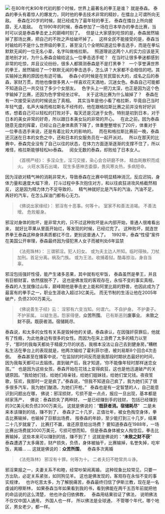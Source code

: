 ![](images/泰森.jpg)
在80年代末90年代初的那个时候，世界上最著名的拳王是谁？
就是泰森。
泰森的拳头有着惊人的爆发力，同时他的拳击技术非常的精妙，在擂台上可谓所向无敌。
&nbsp;
泰森在20岁的时候，就已经成为了最年轻的拳王，
泰森在擂台上所向披靡，无人能敌。
&nbsp;
在1990年的时候，泰森参加了一场在日本举办的拳击比赛，当时可以说是泰森拳击史上的巅峰时刻了。
&nbsp;
但是让大家感到吃惊的是，泰森居然输掉了那场比赛，把自己的不败之声给破坏掉了。
&nbsp;
这样全民不能接受的是，泰森当时输给的不是什么世界级的拳王，甚至没几个全明知道这位拳击选手，而是在拳坛默默无闻的一位无名小辈，名字叫做格拉斯。
&nbsp;
照道理说这两个人的实力应该是天差地别才对，为什么泰森会输给这么一位拳击选手呢？
&nbsp;
在当时让很多拳迷都感到非常的吃惊，并且议论纷纷，很多人都猜测泰森是不是打黑拳？
&nbsp;
一个享誉满世界的拳王，居然输给了一个默默无闻的拳击选手，怎么讲？大家都不会相信的吧。其实输掉比赛的原因也有迹可循。
&nbsp;
泰森小的时候是在贫民窟长大的，成名之后的泰森，家财万贯，而他也像很多男人一样喜欢花天酒地，沉迷女色。泰森自己可能都不知道自己一共交往了多少个女朋友。
&nbsp;
色字头上一把刀太深，也正是因为这个色字输掉了比赛，还因为色字曾经坐过牢。
&nbsp;
关于这场比赛为什么输掉了？
&nbsp;
泰森在有一次接受采访的时候说出了真相。
&nbsp;
其实当年是他小看了格拉斯，毕竟自己当时年轻气盛，名声大噪而格拉斯名不经传的，他在跟格拉斯比赛之前并没有好好训练，想着自己可以轻松的打败对手，每天还是沉迷于女色，特别是初到日本，对于日本的美女非常的好奇，所以跟日本美女玩的非常的开心。
&nbsp;
在此之前，因为泰森随意无度的挥霍，已经让自己身体素质下降了，体重整整增长了20斤，体重对于一位拳击选手来说，还是有着比较大的影响的。
&nbsp;
而在和格拉斯比赛前一晚，泰森还沉迷在日本的女色之中，还和日本的女服务员在一起开派对。
&nbsp;
所以在那天的比赛中，泰森完全没有了自己以往的状态，在体力方面逐渐逐渐的支撑不住了，所以难怪，格拉斯能够轻松ko泰森。
&nbsp;
阅女无数的泰森，却败给了日本女人。

> 《首楞严经》：
>  多淫众生，淫习交接，染心会合研磨不休，
> 精血耗散积而成火。 火旺水落石出竭，
> 现生多感神志委靡，畏风寒炎热，多病短命。

因为淫欲对精气神的消耗非常大，导致泰森在比赛中明显精神消沉，反应迟钝，身体力量和速度大幅下滑，
打斗过程中多次抱住对方，和以往疯狂进攻风格截然相反，
这是因为精力体力不足导致的，
&nbsp;
精气神就好比是汽车的汽油，汽油不足，再好的汽车，在怎么踩油门都有心无力。

> 《佛说出家缘经》：
> 邪淫有十恶事。何等十。
> 室家不和善法消竭。
> 不善法增。
> 危败躯身。

邪淫对身体的败坏，是非常大的，只不过这种败坏是从内部开始，普通人很难看出来，
就好比苹果从里面开始烂，等发现的时候，已经烂完了。
这种败坏，就连世界拳王泰森这种身体素质都扛不住，更别说普通人了。
&nbsp;
1992年，泰森“性侵”案件在美国公开审理，泰森最终因为侵犯黑人女子而被判处6年监禁

> 《法苑珠林》：
> 三谓邪淫。犯人妇女。
> 或为夫主边人所知。临时得殃。刀杖加刑。首足分离。祸及门族。
> 或为王法。收捕着狱。酷毒掠治。身自当辜。

邪淫包括强奸性侵，能产生诸多恶果，其中就有吃牢饭，
泰森虽然是拳王，并且有巨额财富，依然摆脱不了，
这也是佛发现的客观存在，永恒不变的事实真相，
&nbsp;
泰森的人生就像过山车，巅峰期他是拳击史上能和阿里比肩的野兽，也因此成为了最富有的拳手之一，职业生涯收入超过3亿美元。
而无节制的生活让他在2005年破产，负债2300万美元。

> 《佛说善生子经》云： 
> 淫邪有六变当知。何谓六。
> 不自护身。
> 不护妻子。
> 不护家属。
> 以疑生恶。怨家得便。**众苦所围**。
> 已有斯恶则**废事业**。
> **未致之财不获。既获者消。宿储耗尽**。

泰森说，和太多的女性有关系是毁掉他的关键。泰森承认，在因强奸获罪后，他就有了性瘾，为此他身边有很多的女性。而因为在床上浪费了太多的精力以至于，“那时的我每天都处于精疲力尽的状态，我根本没法让自己去到健身房。”糟糕私生活在拳台上的表现就是，他两次输给了霍利菲尔德，被刘易斯8个回合4次击倒。
&nbsp;
泰森甚至在播客中说，“在监狱的时间反而是我那段时期状态最好的时间，因为我每天都可以去锻炼。直到破产后，我才知道，‘你不能像年轻时那样迷恋女孩。’”
&nbsp;
也是因为这些女孩，泰森开始在花钱上变得疯狂，这也是他迅速破产的关键原因。“我给她们钱，给她们母亲钱，给她们姐妹钱，给她们堂兄钱。夜夜笙歌，狂欢，我那时一定是疯了。”泰森说，“但我不知道自己疯了，我为她们买了很多很多汽车，我为她们酗酒，为她们开枪。”
&nbsp;
泰森也是有一定智慧的人，自己能意识到问题出在哪，
佛说：邪淫损财，亏损不是一点点，报应一旦出现，基本都是倾家荡产，
&nbsp;
佛说：泰森损失了两种财，
一是已经赚到手的钱财，
包括已经赚到的3亿美元和负债2300万美元。
这就是佛说的：“**既获者消。宿储耗尽**”
&nbsp;
二是未来本该赚到的钱，赚不到了，
泰森才二十几岁，正值壮年，被女色掏空身体，拳击比赛输掉，也输掉了巨额出场费，
按泰森的年龄，至少能打到三十几岁，结果二十几岁就废了，
比赛打不赢，谁还原意给出场费？
要知道泰森在1988年，一场比赛出场费就3000万美元，亏损可想而知，
但是泰森身体被女人掏空后，拳击比赛输掉，这些本来可以赚到的钱，赚不到了！
这就是佛说的：“**未致之财不获**”
&nbsp;
泰森遭遇了太多痛苦，财产损失，负债，身体被抽干，比赛输掉，名誉失掉，吃牢饭，离婚... ...
这就是佛说的：**众苦所围**，
&nbsp;
泰森多次离婚

> 《法苑珠林》
> 邪淫有十罪。何等为十。
> 二者夫妇不睦常共斗诤。

邪淫果报之一，夫妻关系不和睦，经常吵架闹离婚，
这种现象比较常见，只要一方出轨，必定关系紧张，如同狗见羊。
这也是佛发现的，客观存在永恒不变的事实规律，
&nbsp;
也许吃苦太多，为了解脱痛苦，泰森最终归信了伊斯兰教，现在是一名虔诚的穆斯林，
如果泰森当年如果看到我的书，看到佛能在两千五百年前就把他的命运说的这么清楚，
他也许会归依佛教，
&nbsp;
泰森用结果验证了佛法，
说明佛法不仅仅中国人通用，
外国人也一样，
所以佛法是全球通，
不管哪个年代，哪个地区，男女老少，都一样。
